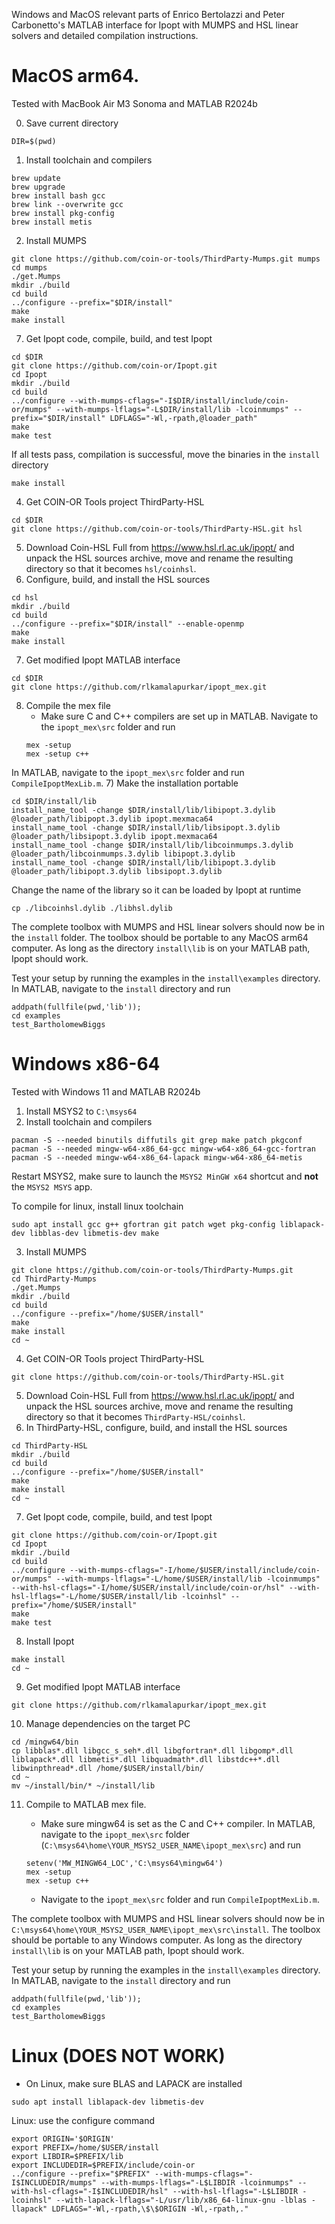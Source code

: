 Windows and MacOS relevant parts of Enrico Bertolazzi and Peter Carbonetto's MATLAB interface for Ipopt with MUMPS and HSL linear solvers and detailed compilation instructions.

# MacOS arm64. 
Tested with MacBook Air M3 Sonoma and MATLAB R2024b

0) Save current directory
```
DIR=$(pwd)
```

1) Install toolchain and compilers
```
brew update
brew upgrade
brew install bash gcc
brew link --overwrite gcc
brew install pkg-config
brew install metis
``` 
2) Install MUMPS
```
git clone https://github.com/coin-or-tools/ThirdParty-Mumps.git mumps
cd mumps
./get.Mumps
mkdir ./build
cd build
../configure --prefix="$DIR/install"
make
make install
```
7) Get Ipopt code, compile, build, and test Ipopt
```
cd $DIR
git clone https://github.com/coin-or/Ipopt.git
cd Ipopt
mkdir ./build
cd build
../configure --with-mumps-cflags="-I$DIR/install/include/coin-or/mumps" --with-mumps-lflags="-L$DIR/install/lib -lcoinmumps" --prefix="$DIR/install" LDFLAGS="-Wl,-rpath,@loader_path"
make
make test
```
If all tests pass, compilation is successful, move the binaries in the `install` directory
```
make install
```
4) Get COIN-OR Tools project ThirdParty-HSL
```
cd $DIR
git clone https://github.com/coin-or-tools/ThirdParty-HSL.git hsl
```
5) Download Coin-HSL Full from https://www.hsl.rl.ac.uk/ipopt/ and unpack the HSL sources archive, move and rename the resulting directory so that it becomes `hsl/coinhsl`.
6) Configure, build, and install the HSL sources
```
cd hsl
mkdir ./build
cd build
../configure --prefix="$DIR/install" --enable-openmp
make
make install
```
7) Get modified Ipopt MATLAB interface
```
cd $DIR
git clone https://github.com/rlkamalapurkar/ipopt_mex.git
```
8) Compile the mex file 
	- Make sure C and C++ compilers are set up in MATLAB. Navigate to the `ipopt_mex\src` folder and run
	```
	mex -setup 
	mex -setup c++
	```
In MATLAB, navigate to the `ipopt_mex\src` folder and run `CompileIpoptMexLib.m`.
7) Make the installation portable
```
cd $DIR/install/lib
install_name_tool -change $DIR/install/lib/libipopt.3.dylib @loader_path/libipopt.3.dylib ipopt.mexmaca64
install_name_tool -change $DIR/install/lib/libsipopt.3.dylib @loader_path/libsipopt.3.dylib ipopt.mexmaca64
install_name_tool -change $DIR/install/lib/libcoinmumps.3.dylib @loader_path/libcoinmumps.3.dylib libipopt.3.dylib
install_name_tool -change $DIR/install/lib/libipopt.3.dylib @loader_path/libipopt.3.dylib libsipopt.3.dylib
```
Change the name of the library so it can be loaded by Ipopt at runtime
```
cp ./libcoinhsl.dylib ./libhsl.dylib
```
The complete toolbox with MUMPS and HSL linear solvers should now be in the `install` folder. The toolbox should be portable to any MacOS arm64 computer. As long as the directory `install\lib` is on your MATLAB path, Ipopt should work.

Test your setup by running the examples in the `install\examples` directory. In MATLAB, navigate to the `install` directory and run
```
addpath(fullfile(pwd,'lib'));
cd examples
test_BartholomewBiggs
```
# Windows x86-64
Tested with Windows 11 and MATLAB R2024b

1) Install MSYS2 to `C:\msys64`
2) Install toolchain and compilers
```
pacman -S --needed binutils diffutils git grep make patch pkgconf
pacman -S --needed mingw-w64-x86_64-gcc mingw-w64-x86_64-gcc-fortran
pacman -S --needed mingw-w64-x86_64-lapack mingw-w64-x86_64-metis
```	
Restart MSYS2, make sure to launch the `MSYS2 MinGW x64` shortcut and **not** the `MSYS2 MSYS` app. 

To compile for linux, install linux toolchain
```
sudo apt install gcc g++ gfortran git patch wget pkg-config liblapack-dev libblas-dev libmetis-dev make
```

3) Install MUMPS
```
git clone https://github.com/coin-or-tools/ThirdParty-Mumps.git
cd ThirdParty-Mumps
./get.Mumps
mkdir ./build
cd build
../configure --prefix="/home/$USER/install"
make
make install
cd ~
```
4) Get COIN-OR Tools project ThirdParty-HSL
```
git clone https://github.com/coin-or-tools/ThirdParty-HSL.git
```
5) Download Coin-HSL Full from https://www.hsl.rl.ac.uk/ipopt/ and unpack the HSL sources archive, move and rename the resulting directory so that it becomes `ThirdParty-HSL/coinhsl`.
6) In ThirdParty-HSL, configure, build, and install the HSL sources
```
cd ThirdParty-HSL
mkdir ./build
cd build
../configure --prefix="/home/$USER/install"
make
make install
cd ~
```
7) Get Ipopt code, compile, build, and test Ipopt
```
git clone https://github.com/coin-or/Ipopt.git
cd Ipopt
mkdir ./build
cd build
../configure --with-mumps-cflags="-I/home/$USER/install/include/coin-or/mumps" --with-mumps-lflags="-L/home/$USER/install/lib -lcoinmumps" --with-hsl-cflags="-I/home/$USER/install/include/coin-or/hsl" --with-hsl-lflags="-L/home/$USER/install/lib -lcoinhsl" --prefix="/home/$USER/install"
make
make test
```
8) Install Ipopt
```
make install
cd ~
```
9) Get modified Ipopt MATLAB interface
```
git clone https://github.com/rlkamalapurkar/ipopt_mex.git
```
10) Manage dependencies on the target PC
```
cd /mingw64/bin
cp libblas*.dll libgcc_s_seh*.dll libgfortran*.dll libgomp*.dll liblapack*.dll libmetis*.dll libquadmath*.dll libstdc++*.dll libwinpthread*.dll /home/$USER/install/bin/
cd ~
mv ~/install/bin/* ~/install/lib
```
11) Compile to MATLAB mex file. 

	- Make sure mingw64 is set as the C and C++ compiler. In MATLAB, navigate to the `ipopt_mex\src` folder (`C:\msys64\home\YOUR_MSYS2_USER_NAME\ipopt_mex\src`) and run
	```
	setenv('MW_MINGW64_LOC','C:\msys64\mingw64')
	mex -setup 
	mex -setup c++
	```
	- Navigate to the `ipopt_mex\src` folder and run `CompileIpoptMexLib.m`.

The complete toolbox with MUMPS and HSL linear solvers should now be in `C:\msys64\home\YOUR_MSYS2_USER_NAME\ipopt_mex\src\install`. The toolbox should be portable to any Windows computer. As long as the directory `install\lib` is on your MATLAB path, Ipopt should work.

Test your setup by running the examples in the `install\examples` directory. In MATLAB, navigate to the `install` directory and run
```
addpath(fullfile(pwd,'lib'));
cd examples
test_BartholomewBiggs
```
# Linux (DOES NOT WORK)
- On Linux, make sure BLAS and LAPACK are installed
```
sudo apt install liblapack-dev libmetis-dev
```
Linux: use the configure command
```
export ORIGIN='$ORIGIN'
export PREFIX=/home/$USER/install
export LIBDIR=$PREFIX/lib
export INCLUDEDIR=$PREFIX/include/coin-or
../configure --prefix="$PREFIX" --with-mumps-cflags="-I$INCLUDEDIR/mumps" --with-mumps-lflags="-L$LIBDIR -lcoinmumps" --with-hsl-cflags="-I$INCLUDEDIR/hsl" --with-hsl-lflags="-L$LIBDIR -lcoinhsl" --with-lapack-lflags="-L/usr/lib/x86_64-linux-gnu -lblas -llapack" LDFLAGS="-Wl,-rpath,\$\$ORIGIN -Wl,-rpath,." 
```
